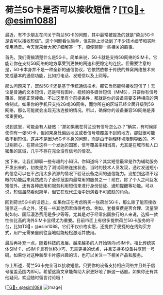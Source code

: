 # 荷兰5G卡是否可以接收短信？[[TG💪+ @esim1088](https://t.me/s/esim1088)]

最近，有不少朋友在问关于荷兰5G卡的问题，其中最常被提及的就是“荷兰5G卡是否可以接收短信”。这个问题看似简单，但实际上涉及到了不少技术细节和实际使用场景。今天就来给大家详细解答一下，顺便聊聊一些相关的趣事。

首先，我们得搞清楚什么是5G卡。简单来说，5G卡就是支持5G网络的SIM卡，它能让你在支持5G网络的地方享受到更快的网速和更稳定的连接。但需要注意的是，5G卡本身并不是一种全新的通信协议，它依然依赖于传统的蜂窝网络技术来完成基本的通信功能，比如打电话、发短信以及上网等。

那么问题来了，既然5G卡还是基于传统通信技术，那它当然能够接收短信了！无论是普通的文本短信，还是带有图片、视频的多媒体短信（MMS），只要你有信号覆盖，就能正常接收。不过这里有个前提条件，那就是你的设备需要支持相应的网络制式。如果你的手机只支持2G或3G网络，而你所在的区域已经全面升级到5G网络，那么可能就会出现无法连接的情况。所以，确保你的设备兼容5G网络是非常重要的。

说到这里，可能会有人疑惑：“那如果我在荷兰没有信号怎么办？”确实，有时候即使你有一张5G卡，但如果身处偏远地区或者信号塔覆盖不到的地方，那就很可能收不到短信。这并不是因为5G卡本身的问题，而是由于物理环境限制导致的。不过别担心，在荷兰这样一个发达的国家，信号覆盖率相当高，尤其是在城市和人口密集的区域，几乎不存在完全没有信号的情况。

接下来，让我们聊聊一些有趣的小知识。你知道吗？其实短信最早是作为辅助服务开发出来的，初衷是为了测试网络连接状态。当时的技术人员发现，通过发送短小的信息可以在不占用太多资源的情况下验证设备之间的通信能力。没想到这项不起眼的功能后来竟然成为了全球范围内最常用的服务之一！现在，除了个人之间互发短信外，还有各种应用和服务利用短信来进行身份验证、通知提醒等功能。可以说，短信虽然看似简单，但它在现代生活中扮演着不可或缺的角色。

回到荷兰5G卡的话题上，如果你正在考虑购买一张荷兰5G卡，那么除了能否接收短信这一点之外，还有一些其他因素值得考虑。例如，套餐资费是否合理、流量限制如何、国际漫游费用是多少等等。尤其是对于经常出国旅行的人来说，选择一款性价比高的海外SIM卡显得尤为重要。目前市面上有很多提供荷兰5G卡服务的平台，比如TG💪+ @esim1088，它们不仅价格实惠，还提供了便捷的在线购买方式，用户无需亲自前往当地就能轻松激活并使用。

最后再补充一点，随着科技的发展，越来越多的人开始转向eSIM卡。相比传统实体SIM卡，eSIM卡具有体积小巧、无需更换的优点，并且支持多设备共享同一号码。如果你对这种新型卡片感兴趣的话，也可以关注一下相关产品和服务。

综上所述，荷兰5G卡完全可以接收短信，只要你的设备支持相应网络并且处于信号覆盖范围内即可。希望这篇文章能帮助大家更好地了解这一话题。如果你还有其他疑问，欢迎随时留言讨论哦！

[[TG💪+ @esim1088](https://t.me/s/esim1088) ![Image](https://i.postimg.cc/4NQfJmqS/Snipaste-2025-05-13-00-14-12.png)]